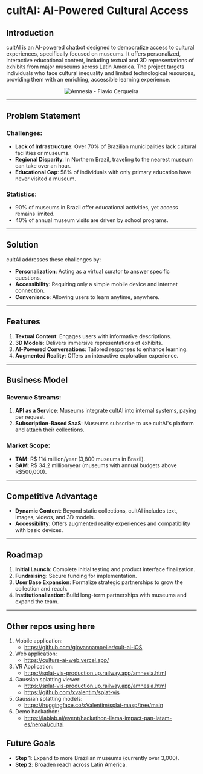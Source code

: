 # cultAI: AI-Powered Cultural Access

## Introduction

cultAI is an AI-powered chatbot designed to democratize access to cultural experiences, specifically focused on museums. It offers personalized, interactive educational content, including textual and 3D representations of exhibits from major museums across Latin America. The project targets individuals who face cultural inequality and limited technological resources, providing them with an enriching, accessible learning experience.


<center>
  <img src="./imgs/amnesia.gif" alt="Amnesia - Flavio Cerqueira" >
</center>

---

## Problem Statement

### Challenges:
- **Lack of Infrastructure**: Over 70% of Brazilian municipalities lack cultural facilities or museums.
- **Regional Disparity**: In Northern Brazil, traveling to the nearest museum can take over an hour.
- **Educational Gap**: 58% of individuals with only primary education have never visited a museum.

### Statistics:
- 90% of museums in Brazil offer educational activities, yet access remains limited.
- 40% of annual museum visits are driven by school programs.

---

## Solution

cultAI addresses these challenges by:
- **Personalization**: Acting as a virtual curator to answer specific questions.
- **Accessibility**: Requiring only a simple mobile device and internet connection.
- **Convenience**: Allowing users to learn anytime, anywhere.

---

## Features

1. **Textual Content**: Engages users with informative descriptions.
2. **3D Models**: Delivers immersive representations of exhibits.
3. **AI-Powered Conversations**: Tailored responses to enhance learning.
4. **Augmented Reality**: Offers an interactive exploration experience.

---

## Business Model

### Revenue Streams:
1. **API as a Service**: Museums integrate cultAI into internal systems, paying per request.
2. **Subscription-Based SaaS**: Museums subscribe to use cultAI's platform and attach their collections.

### Market Scope:
- **TAM**: R\$ 114 million/year (3,800 museums in Brazil).
- **SAM**: R\$ 34.2 million/year (museums with annual budgets above R\$500,000).

---

## Competitive Advantage

- **Dynamic Content**: Beyond static collections, cultAI includes text, images, videos, and 3D models.
- **Accessibility**: Offers augmented reality experiences and compatibility with basic devices.

---

## Roadmap

1. **Initial Launch**: Complete initial testing and product interface finalization.
2. **Fundraising**: Secure funding for implementation.
3. **User Base Expansion**: Formalize strategic partnerships to grow the collection and reach.
4. **Institutionalization**: Build long-term partnerships with museums and expand the team.

---

## Other repos using here

1. Mobile application:
     - https://github.com/giovannamoeller/cult-ai-iOS
2. Web application:
     - https://culture-ai-web.vercel.app/
3. VR Application:
     - https://splat-vis-production.up.railway.app/amnesia.html
4. Gaussian splatting viewer:
    - https://splat-vis-production.up.railway.app/amnesia.html
    - https://github.com/xvalentim/splat-vis
5. Gaussian splatting models: 
    - https://huggingface.co/xValentim/splat-masp/tree/main
6. Demo hackathon:
    - https://lablab.ai/event/hackathon-llama-impact-pan-latam-es/neroa1/cultai
  
   
## Future Goals

- **Step 1**: Expand to more Brazilian museums (currently over 3,000).
- **Step 2**: Broaden reach across Latin America.

